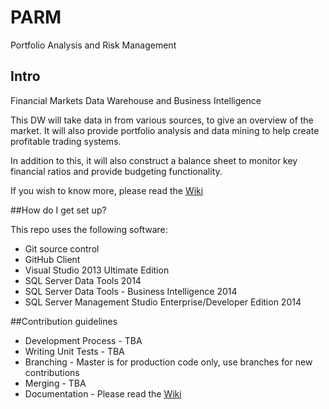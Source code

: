 # PARM
Portfolio Analysis and Risk Management 

## Intro

Financial Markets Data Warehouse and Business Intelligence

This DW will take data in from various sources, to give an overview of the market. It will also provide portfolio analysis
and data mining to help create profitable trading systems.

In addition to this, it will also construct a balance sheet to monitor key financial ratios and provide budgeting functionality.

If you wish to know more, please read the [Wiki](https://github.com/nvrmnd85/PARM/wiki)

##How do I get set up?

This repo uses the following software:

* Git source control
* GitHub Client
* Visual Studio 2013 Ultimate Edition
* SQL Server Data Tools 2014
* SQL Server Data Tools - Business Intelligence 2014
* SQL Server Management Studio Enterprise/Developer Edition 2014

##Contribution guidelines

* Development Process - TBA
* Writing Unit Tests - TBA
* Branching - Master is for production code only, use branches for new contributions
* Merging - TBA
* Documentation - Please read the [Wiki](https://github.com/nvrmnd85/PARM/wiki)
